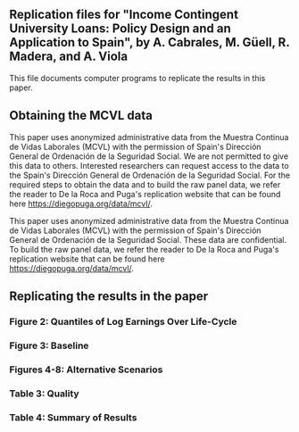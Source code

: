 ## Replication files for "Income Contingent University Loans: Policy Design and an Application to Spain", by A. Cabrales, M. Güell, R. Madera, and A. Viola

This file documents computer programs to replicate the results in this paper. 

## Obtaining the MCVL data 

This paper uses anonymized administrative data from the Muestra Continua de Vidas Laborales (MCVL) with the permission of Spain's Dirección General de Ordenación de la Seguridad Social. 
We are not permitted to give this data to others. 
Interested researchers can request access to the data to the Spain's Dirección General de Ordenación de la Seguridad Social.
For the required steps to obtain the data and to build the raw panel data, we refer the reader to De la Roca and Puga's replication website that can be found here https://diegopuga.org/data/mcvl/.

This paper uses anonymized administrative data from the Muestra Continua de Vidas Laborales (MCVL) with the permission of Spain's Dirección General de Ordenación de la Seguridad Social. These data are confidential. To build the raw panel data, we refer the reader to De la Roca and Puga's replication website that can be found here https://diegopuga.org/data/mcvl/. 

## Replicating the results in the paper

### Figure 2: Quantiles of Log Earnings Over Life-Cycle
### Figure 3: Baseline
### Figures 4-8: Alternative Scenarios 
### Table 3: Quality
### Table 4: Summary of Results 
